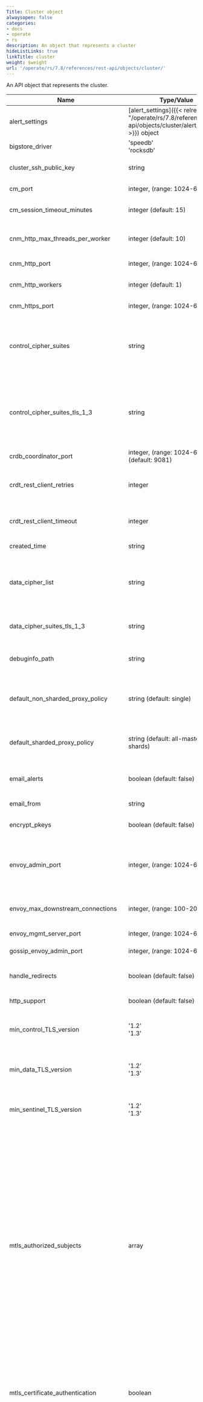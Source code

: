 ```yaml
---
Title: Cluster object
alwaysopen: false
categories:
- docs
- operate
- rs
description: An object that represents a cluster
hideListLinks: true
linkTitle: cluster
weight: $weight
url: '/operate/rs/7.8/references/rest-api/objects/cluster/'
---
```


An API object that represents the cluster.

| Name | Type/Value | Description |
|------|------------|-------------|
| alert_settings | [alert_settings]({{< relref "/operate/rs/7.8/references/rest-api/objects/cluster/alert_settings" >}}) object | Cluster and node alert settings |
| bigstore_driver | 'speedb'<br />'rocksdb' | Storage engine for Auto Tiering |
| cluster_ssh_public_key | string | Cluster's autogenerated SSH public key |
| cm_port | integer, (range:&nbsp;1024-65535) | UI HTTPS listening port |
| <span class="break-all">cm_session_timeout_minutes</span> | integer (default:&nbsp;15) | The timeout (in minutes) for the session to the CM |
| <span class="break-all">cnm_http_max_threads_per_worker</span> | integer (default: 10) | Maximum number of threads per worker in the `cnm_http` service (deprecated) |
| cnm_http_port | integer, (range:&nbsp;1024-65535) | API HTTP listening port |
| cnm_http_workers | integer (default: 1) | Number of workers in the `cnm_http` service |
| cnm_https_port | integer, (range:&nbsp;1024-65535) | API HTTPS listening port |
| control_cipher_suites | string | Specifies the enabled ciphers for the control plane. The ciphers are specified in the format understood by the BoringSSL library. |
| <span class="break-all">control_cipher_suites_tls_1_3</span> | string | Specifies the enabled TLS 1.3 ciphers for the control plane. The ciphers are specified in the format understood by the BoringSSL library. (read-only) |
| crdb_coordinator_port | integer, (range:&nbsp;1024-65535) (default:&nbsp;9081) | CRDB coordinator port |
| crdt_rest_client_retries | integer | Maximum number of retries for the REST client used by the Active-Active management API |
| crdt_rest_client_timeout | integer | Timeout for REST client used by the Active-Active management API |
| created_time | string | Cluster creation date (read-only) |
| data_cipher_list | string | Specifies the enabled ciphers for the data plane. The ciphers are specified in the format understood by the OpenSSL library. |
| <span class="break-all">data_cipher_suites_tls_1_3</span> | string | Specifies the enabled TLS 1.3 ciphers for the data plane. |
| debuginfo_path | string | Path to a local directory used when generating support packages |
| <span class="break-all">default_non_sharded_proxy_policy</span> | string (default:&nbsp;single) | Default proxy_policy for newly created non-sharded databases' endpoints (read-only) |
| <span class="break-all">default_sharded_proxy_policy</span> | string (default:&nbsp;all-master-shards) | Default proxy_policy for newly created sharded databases' endpoints (read-only) |
| email_alerts | boolean (default:&nbsp;false) | Send node/cluster email alerts (requires valid SMTP and email_from settings) |
| email_from | string | Sender email for automated emails |
| encrypt_pkeys | boolean (default:&nbsp;false) | Enable or turn off encryption of private keys |
| envoy_admin_port | integer, (range:&nbsp;1024-65535) | Envoy admin port. Changing this port during runtime might result in an empty response because envoy serves as the cluster gateway.|
| <span class="break-all">envoy_max_downstream_connections</span> | integer, (range:&nbsp;100-2048) | The max downstream connections envoy is allowed to open |
| envoy_mgmt_server_port | integer, (range:&nbsp;1024-65535) | Envoy management server port|
| gossip_envoy_admin_port | integer, (range:&nbsp;1024-65535) | Gossip envoy admin port|
| handle_redirects | boolean (default:&nbsp;false) | Handle API HTTPS requests and redirect to the master node internally |
| http_support | boolean (default:&nbsp;false) | Enable or turn off HTTP support |
| min_control_TLS_version | '1.2'<br />'1.3' | The minimum version of TLS protocol which is supported at the control path |
| min_data_TLS_version | '1.2'<br />'1.3' | The minimum version of TLS protocol which is supported at the data path |
| min_sentinel_TLS_version | '1.2'<br />'1.3' | The minimum version of TLS protocol which is supported at the data path |
| mtls_authorized_subjects | array | {{<code>}}[{<br />  "CN": string,<br />  "O": string,<br />  "OU": [array of strings],<br />  "L": string,<br />  "ST": string,<br />  "C": string<br />}, ...]{{</code>}} A list of valid subjects used for additional certificate validations during TLS client authentication. All subject attributes are case-sensitive.<br />**Required subject fields**:<br />"CN" for Common Name<br />**Optional subject fields:**<br />"O" for Organization<br />"OU" for Organizational Unit (array of strings)<br />"L" for Locality (city)<br />"ST" for State/Province<br />"C" for 2-letter country code |
| <span class="break-all">mtls_certificate_authentication</span> | boolean | Require authentication of client certificates for mTLS connections to the cluster. The API_CA certificate should be configured as a prerequisite. |
| <span class="break-all">mtls_client_cert_subject_validation_type</span> | `disabled`<br />`san_cn`<br />`full_subject` | Enables additional certificate validations that further limit connections to clients with valid certificates during TLS client authentication.<br />Values:<br />**disabled**: Authenticates clients with valid certificates. No additional validations are enforced.<br />**san_cn**: A client certificate is valid only if its Common Name (CN) matches an entry in the list of valid subjects. Ignores other Subject attributes.<br />**full_subject**: A client certificate is valid only if its Subject attributes match an entry in the list of valid subjects. |
| name | string | Cluster's fully qualified domain name (read-only) |
| password_complexity | boolean (default:&nbsp;false) | Enforce password complexity policy |
| <span class="break-all">password_expiration_duration</span> | integer (default:&nbsp;0) | The number of days a password is valid until the user is required to replace it |
| password_min_length | integer, (range: 8-256) (default: 8) | The minimum length required for a password. |
| proxy_certificate | string | Cluster's proxy certificate |
| <span class="break-all">proxy_max_ccs_disconnection_time</span> | integer | Cluster-wide proxy timeout policy between proxy and CCS |
| rack_aware | boolean | Cluster operates in a rack-aware mode (read-only) |
| reserved_ports | array of strings | List of reserved ports and/or port ranges to avoid using for database endpoints (for example `"reserved_ports": ["11000", "13000-13010"]`) |
| s3_url | string | Specifies the URL for S3 export and import |
| saslauthd_ldap_conf | string | saslauthd LDAP configuration |
| sentinel_cipher_suites | array | Specifies the list of enabled ciphers for the sentinel service. The supported ciphers are those implemented by the [cipher_suites.go](<https://golang.org/src/crypto/tls/cipher_suites.go>) package. |
| <span class="break-all">sentinel_cipher_suites_tls_1_3<span> | string | Specifies the list of enabled TLS 1.3 ciphers for the discovery (sentinel) service. The supported ciphers are those implemented by the [cipher_suites.go](<https://golang.org/src/crypto/tls/cipher_suites.go>) package.(read-only) |
| sentinel_tls_mode | 'allowed'<br />'disabled' <br />'required' | Determines whether the discovery service allows, blocks, or requires TLS connections (previously named `sentinel_ssl_policy`)<br />**allowed**: Allows both TLS and non-TLS connections<br />**disabled**: Allows only non-TLS connections<br />**required**: Allows only TLS connections |
| slave_ha | boolean (default:&nbsp;false) | Enable the replica high-availability mechanism (read-only) |
| <span class="break-all">slave_ha_bdb_cooldown_period</span> | integer (default:&nbsp;86400) | Time in seconds between runs of the replica high-availability mechanism on different nodes on the same database (read-only) |
| <span class="break-all">slave_ha_cooldown_period</span> | integer (default:&nbsp;3600) | Time in seconds between runs of the replica high-availability mechanism on different nodes (read-only) |
| <span class="break-all">slave_ha_grace_period</span> | integer (default:&nbsp;900) | Time in seconds between a node failure and when the replica high-availability mechanism starts relocating shards (read-only) |
| <span class="break-all">slowlog_in_sanitized_support</span> | boolean | Whether to include slowlogs in the sanitized support package |
| smtp_host | string | SMTP server for automated emails |
| smtp_password | string | SMTP server password |
| smtp_port | integer | SMTP server port for automated emails |
| smtp_tls_mode | 'none'<br />'starttls'<br />'tls' | Specifies which TLS mode to use for SMTP access |
| smtp_use_tls | boolean (default:&nbsp;false) | Use TLS for SMTP access (deprecated as of Redis Enterprise v4.3.3, use smtp_tls_mode field instead) |
| smtp_username | string | SMTP server username (pattern does not allow special characters &,\<,>,") |
| syncer_certificate | string | Cluster's syncer certificate |
| upgrade_mode | boolean (default:&nbsp;false) | Is cluster currently in upgrade mode |
| use_external_ipv6 | boolean (default:&nbsp;true) | Should redislabs services listen on ipv6 |
| use_ipv6 | boolean (default:&nbsp;true) | Should redislabs services listen on ipv6 (deprecated as of Redis Enterprise v6.4.2, replaced with use_external_ipv6) |
| wait_command | boolean (default:&nbsp;true) | Supports Redis wait command (read-only) |
